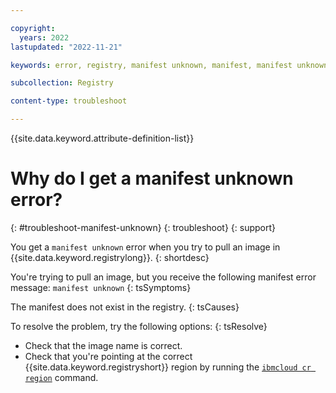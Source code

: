 ```yaml
---

copyright:
  years: 2022
lastupdated: "2022-11-21"

keywords: error, registry, manifest unknown, manifest, manifest unknown error

subcollection: Registry

content-type: troubleshoot

---
```


{{site.data.keyword.attribute-definition-list}}

# Why do I get a manifest unknown error?
{: #troubleshoot-manifest-unknown}
{: troubleshoot}
{: support}

You get a `manifest unknown` error when you try to pull an image in {{site.data.keyword.registrylong}}.
{: shortdesc}

You're trying to pull an image, but you receive the following manifest error message: `manifest unknown`
{: tsSymptoms}

The manifest does not exist in the registry.
{: tsCauses}

To resolve the problem, try the following options:
{: tsResolve}

- Check that the image name is correct.
- Check that you're pointing at the correct {{site.data.keyword.registryshort}} region by running the [`ibmcloud cr region`](/docs/Registry?topic=container-registry-cli-plugin-containerregcli#bx_cr_region) command.


